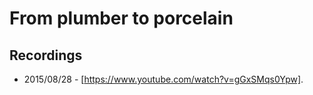# From plumber to porcelain

## Recordings

- 2015/08/28 - [https://www.youtube.com/watch?v=gGxSMqs0Ypw].
